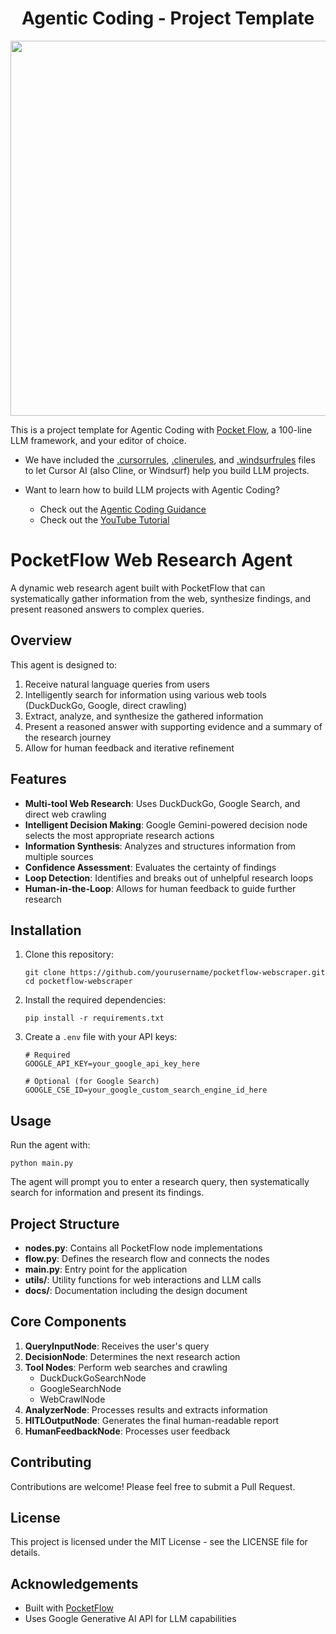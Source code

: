 <h1 align="center">Agentic Coding - Project Template</h1>

<p align="center">
  <a href="https://github.com/The-Pocket/PocketFlow" target="_blank">
    <img 
      src="./assets/banner.png" width="600"
    />
  </a>
</p>

This is a project template for Agentic Coding with [Pocket Flow](https://github.com/The-Pocket/PocketFlow), a 100-line LLM framework, and your editor of choice.

- We have included the [.cursorrules](.cursorrules), [.clinerules](.clinerules), and [.windsurfrules](.windsurfrules) files to let Cursor AI (also Cline, or Windsurf) help you build LLM projects.
- Want to learn how to build LLM projects with Agentic Coding?

  - Check out the [Agentic Coding Guidance](https://the-pocket.github.io/PocketFlow/guide.html)
  - Check out the [YouTube Tutorial](https://www.youtube.com/@ZacharyLLM?sub_confirmation=1)

# PocketFlow Web Research Agent

A dynamic web research agent built with PocketFlow that can systematically gather information from the web, synthesize findings, and present reasoned answers to complex queries.

## Overview

This agent is designed to:

1. Receive natural language queries from users
2. Intelligently search for information using various web tools (DuckDuckGo, Google, direct crawling)
3. Extract, analyze, and synthesize the gathered information
4. Present a reasoned answer with supporting evidence and a summary of the research journey
5. Allow for human feedback and iterative refinement

## Features

- **Multi-tool Web Research**: Uses DuckDuckGo, Google Search, and direct web crawling
- **Intelligent Decision Making**: Google Gemini-powered decision node selects the most appropriate research actions
- **Information Synthesis**: Analyzes and structures information from multiple sources
- **Confidence Assessment**: Evaluates the certainty of findings
- **Loop Detection**: Identifies and breaks out of unhelpful research loops
- **Human-in-the-Loop**: Allows for human feedback to guide further research

## Installation

1. Clone this repository:
   ```
   git clone https://github.com/yourusername/pocketflow-webscraper.git
   cd pocketflow-webscraper
   ```

2. Install the required dependencies:
   ```
   pip install -r requirements.txt
   ```

3. Create a `.env` file with your API keys:
   ```
   # Required
   GOOGLE_API_KEY=your_google_api_key_here
   
   # Optional (for Google Search)
   GOOGLE_CSE_ID=your_google_custom_search_engine_id_here
   ```

## Usage

Run the agent with:

```
python main.py
```

The agent will prompt you to enter a research query, then systematically search for information and present its findings.

## Project Structure

- **nodes.py**: Contains all PocketFlow node implementations
- **flow.py**: Defines the research flow and connects the nodes
- **main.py**: Entry point for the application
- **utils/**: Utility functions for web interactions and LLM calls
- **docs/**: Documentation including the design document

## Core Components

1. **QueryInputNode**: Receives the user's query
2. **DecisionNode**: Determines the next research action
3. **Tool Nodes**: Perform web searches and crawling
   - DuckDuckGoSearchNode
   - GoogleSearchNode
   - WebCrawlNode
4. **AnalyzerNode**: Processes results and extracts information
5. **HITLOutputNode**: Generates the final human-readable report
6. **HumanFeedbackNode**: Processes user feedback

## Contributing

Contributions are welcome! Please feel free to submit a Pull Request.

## License

This project is licensed under the MIT License - see the LICENSE file for details.

## Acknowledgements

- Built with [PocketFlow](https://github.com/the-pocket/PocketFlow)
- Uses Google Generative AI API for LLM capabilities
